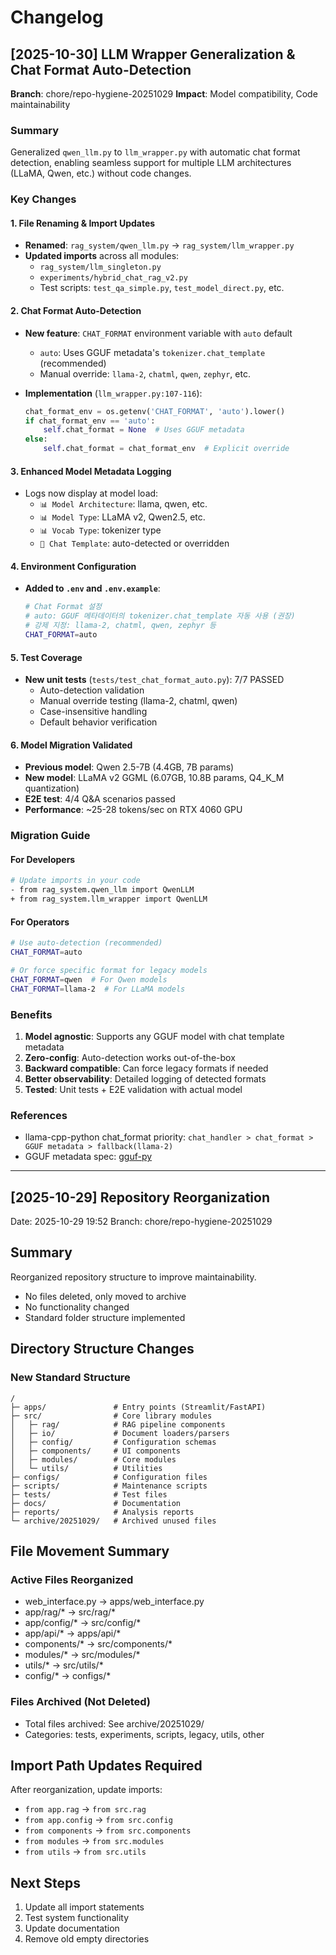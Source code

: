 # Changelog

## [2025-10-30] LLM Wrapper Generalization & Chat Format Auto-Detection

**Branch**: chore/repo-hygiene-20251029
**Impact**: Model compatibility, Code maintainability

### Summary

Generalized `qwen_llm.py` to `llm_wrapper.py` with automatic chat format detection, enabling seamless support for multiple LLM architectures (LLaMA, Qwen, etc.) without code changes.

### Key Changes

#### 1. File Renaming & Import Updates
- **Renamed**: `rag_system/qwen_llm.py` → `rag_system/llm_wrapper.py`
- **Updated imports** across all modules:
  - `rag_system/llm_singleton.py`
  - `experiments/hybrid_chat_rag_v2.py`
  - Test scripts: `test_qa_simple.py`, `test_model_direct.py`, etc.

#### 2. Chat Format Auto-Detection
- **New feature**: `CHAT_FORMAT` environment variable with `auto` default
  - `auto`: Uses GGUF metadata's `tokenizer.chat_template` (recommended)
  - Manual override: `llama-2`, `chatml`, `qwen`, `zephyr`, etc.

- **Implementation** (`llm_wrapper.py:107-116`):
  ```python
  chat_format_env = os.getenv('CHAT_FORMAT', 'auto').lower()
  if chat_format_env == 'auto':
      self.chat_format = None  # Uses GGUF metadata
  else:
      self.chat_format = chat_format_env  # Explicit override
  ```

#### 3. Enhanced Model Metadata Logging
- Logs now display at model load:
  - `📊 Model Architecture`: llama, qwen, etc.
  - `📊 Model Type`: LLaMA v2, Qwen2.5, etc.
  - `📊 Vocab Type`: tokenizer type
  - `💬 Chat Template`: auto-detected or overridden

#### 4. Environment Configuration
- **Added to `.env` and `.env.example`**:
  ```bash
  # Chat Format 설정
  # auto: GGUF 메타데이터의 tokenizer.chat_template 자동 사용 (권장)
  # 강제 지정: llama-2, chatml, qwen, zephyr 등
  CHAT_FORMAT=auto
  ```

#### 5. Test Coverage
- **New unit tests** (`tests/test_chat_format_auto.py`): 7/7 PASSED
  - Auto-detection validation
  - Manual override testing (llama-2, chatml, qwen)
  - Case-insensitive handling
  - Default behavior verification

#### 6. Model Migration Validated
- **Previous model**: Qwen 2.5-7B (4.4GB, 7B params)
- **New model**: LLaMA v2 GGML (6.07GB, 10.8B params, Q4_K_M quantization)
- **E2E test**: 4/4 Q&A scenarios passed
- **Performance**: ~25-28 tokens/sec on RTX 4060 GPU

### Migration Guide

#### For Developers
```bash
# Update imports in your code
- from rag_system.qwen_llm import QwenLLM
+ from rag_system.llm_wrapper import QwenLLM
```

#### For Operators
```bash
# Use auto-detection (recommended)
CHAT_FORMAT=auto

# Or force specific format for legacy models
CHAT_FORMAT=qwen  # For Qwen models
CHAT_FORMAT=llama-2  # For LLaMA models
```

### Benefits
1. **Model agnostic**: Supports any GGUF model with chat template metadata
2. **Zero-config**: Auto-detection works out-of-the-box
3. **Backward compatible**: Can force legacy formats if needed
4. **Better observability**: Detailed logging of detected formats
5. **Tested**: Unit tests + E2E validation with actual model

### References
- llama-cpp-python chat_format priority: `chat_handler > chat_format > GGUF metadata > fallback(llama-2)`
- GGUF metadata spec: [gguf-py](https://github.com/ggerganov/ggml/tree/master/docs)

---

## [2025-10-29] Repository Reorganization

Date: 2025-10-29 19:52
Branch: chore/repo-hygiene-20251029

## Summary

Reorganized repository structure to improve maintainability.
- No files deleted, only moved to archive
- No functionality changed
- Standard folder structure implemented

## Directory Structure Changes

### New Standard Structure
```
/
├─ apps/               # Entry points (Streamlit/FastAPI)
├─ src/                # Core library modules
│   ├─ rag/            # RAG pipeline components
│   ├─ io/             # Document loaders/parsers
│   ├─ config/         # Configuration schemas
│   ├─ components/     # UI components
│   ├─ modules/        # Core modules
│   └─ utils/          # Utilities
├─ configs/            # Configuration files
├─ scripts/            # Maintenance scripts
├─ tests/              # Test files
├─ docs/               # Documentation
├─ reports/            # Analysis reports
└─ archive/20251029/   # Archived unused files
```

## File Movement Summary

### Active Files Reorganized
- web_interface.py → apps/web_interface.py
- app/rag/* → src/rag/*
- app/config/* → src/config/*
- app/api/* → apps/api/*
- components/* → src/components/*
- modules/* → src/modules/*
- utils/* → src/utils/*
- config/* → configs/*

### Files Archived (Not Deleted)
- Total files archived: See archive/20251029/
- Categories: tests, experiments, scripts, legacy, utils, other

## Import Path Updates Required

After reorganization, update imports:
- `from app.rag` → `from src.rag`
- `from app.config` → `from src.config`
- `from components` → `from src.components`
- `from modules` → `from src.modules`
- `from utils` → `from src.utils`

## Next Steps

1. Update all import statements
2. Test system functionality
3. Update documentation
4. Remove old empty directories
